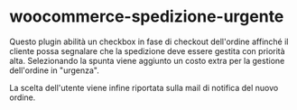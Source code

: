 # woocommerce-spedizione-urgente
Questo plugin abilità un checkbox in fase di checkout dell'ordine affinché il cliente possa segnalare che la spedizione deve essere gestita con priorità alta. Selezionando la spunta viene aggiunto un costo extra per la gestione dell'ordine in "urgenza".

La scelta dell'utente viene infine riportata sulla mail di notifica del nuovo ordine.
